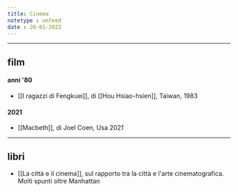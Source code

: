 ```yaml
---
title: Cinema
notetype : unfeed
date : 20-01-2022
---
```


---
## film

#### anni '80
- [[I ragazzi di Fengkuei]], di [[Hou Hsiao-hsien]], Taiwan, 1983

#### 2021
- [[Macbeth]], di Joel Coen, Usa 2021

---
## libri

* [[La città e il cinema]], sul rapporto tra la città e l'arte cinematografica. Molti spunti oltre Manhattan
